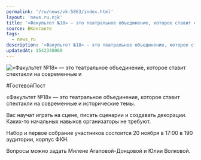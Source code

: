 ```yaml
---
permalink: '/ru/news/vk-5863/index.html'
layout: 'news.ru.njk'
title: '«Факультет №18» — это театральное объединение, которое ставит спектакли на современные и исторические темы'
source: ВКонтакте
tags:
  - news_ru
description: '«Факультет №18» — это театральное объединение, которое ставит спектакли на современные и исторические темы'
updatedAt: 1542348060
---
```

![«Факультет №18» — это театральное объединение, которое ставит спектакли на современные и](https://sun9-34.userapi.com/impf/c850020/v850020260/ba977/7BfRJG2fSGc.jpg?size=1280x800&quality=96&sign=0f33d226cd296d5d6f30777fd527b6fc&c_uniq_tag=N9vOmcVjawb7BKs9oR42ZnFxd2cJ3RgvXK9l39hMzaY&type=album)

#ГостевойПост

«Факультет №18» — это театральное объединение, которое ставит спектакли на современные и исторические темы.

Вас научат играть на сцене, писать сценарии и создавать декорации. Каких-то начальных навыков организаторы не требуют.

Набор и первое собрание участников состоится 20 ноября в 17:00 в 190 аудитории, корпус ФКН.

Вопросы можно задать Милене Агаповой-Донцовой и Юлии Волковой.
